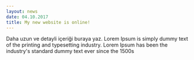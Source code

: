```yaml
---
layout: news
date: 04.10.2017
title: My new website is online!
---
```

Daha uzun ve detayli içeriği buraya yaz.
Lorem Ipsum is simply dummy text of the printing and typesetting industry. Lorem Ipsum has been the industry's standard dummy text ever since the 1500s 